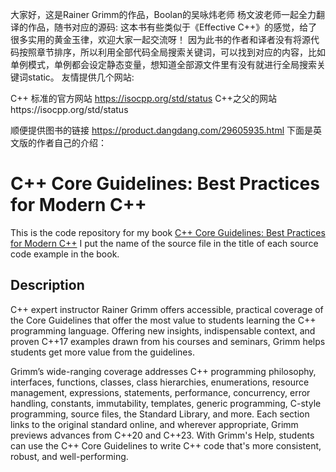 大家好，这是Rainer Grimm的作品，Boolan的吴咏炜老师 杨文波老师一起全力翻译的作品，随书对应的源码:
这本书有些类似于《Effective C++》的感觉，给了很多实用的黄金玉律，欢迎大家一起交流呀！
因为此书的作者和译者没有将源代码按照章节排序，所以利用全部代码全局搜索关键词，可以找到对应的内容，比如单例模式，单例都会设定静态变量，想知道全部源文件里有没有就进行全局搜索关键词static。
友情提供几个网站:

C++ 标准的官方网站 https://isocpp.org/std/status
C++之父的网站https://isocpp.org/std/status

顺便提供图书的链接
https://product.dangdang.com/29605935.html
下面是英文版的作者自己的介绍：
# C++ Core Guidelines: Best Practices for Modern C++
This is the code repository for my book [C++ Core Guidelines: Best Practices for Modern C++](https://www.pearson.com/us/higher-education/program/Grimm-C-Core-Guidelines-Explained-Best-Practices-for-Modern-C/PGM2928303.html)
I put the name of the source file in the title of each source code example in the book. 
## Description
C++ expert instructor Rainer Grimm offers accessible, practical coverage of the Core Guidelines that offer the most value to students learning the C++ programming language. Offering new insights, indispensable context, and proven C++17 examples drawn from his courses and seminars, Grimm helps students get more value from the guidelines. 

Grimm’s wide-ranging coverage addresses C++ programming philosophy, interfaces, functions, classes, class hierarchies, enumerations, resource management, expressions, statements, performance, concurrency, error handling, constants, immutability, templates, generic programming, C-style programming, source files, the Standard Library, and more. Each section links to the original standard online, and wherever appropriate, Grimm previews advances from C++20 and C++23. With Grimm's Help, students can use the C++ Core Guidelines to write C++ code that's more consistent, robust, and well-performing. 

